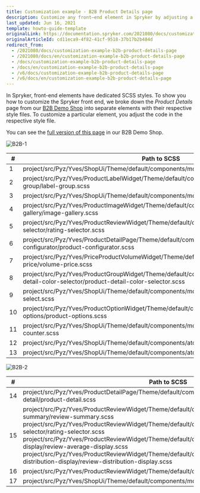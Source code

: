 ```yaml
---
title: Customization example - B2B Product Details page
description: Customize any front–end element in Spryker by adjusting a respective SCSS file.
last_updated: Jun 16, 2021
template: howto-guide-template
originalLink: https://documentation.spryker.com/2021080/docs/сustomization-example-b2b-product-details-page
originalArticleId: cd11eca9-4f82-41cf-9518-37b17b2b484d
redirect_from:
  - /2021080/docs/сustomization-example-b2b-product-details-page
  - /2021080/docs/en/сustomization-example-b2b-product-details-page
  - /docs/сustomization-example-b2b-product-details-page
  - /docs/en/сustomization-example-b2b-product-details-page
  - /v6/docs/сustomization-example-b2b-product-details-page
  - /v6/docs/en/сustomization-example-b2b-product-details-page
---
```


In Spryker, front-end elements have dedicated SCSS styles. To show you how to customize the Spryker front end, we broke down the *Product Details* page from our [B2B Demo Shop](/docs/scos/user/intro-to-spryker/b2b-suite.html#b2b-demo-shop) into separate elements with their respective style files. To customize a particular element, you adjust the code in the respective style file.

You can see the [full version of this page](https://www.de.b2b.demo-spryker.com/en/soennecken-permanentmarker-4mm-rundspitze-M22663) in our B2B Demo Shop.

![B2B-1](https://spryker.s3.eu-central-1.amazonaws.com/docs/Developer+Guide/Development+Guide/Front-End/Yves/Atomic+Frontend/%D0%A1ustomization+example+-+B2B+Product+Details+page/b2b-1.png) 

| # | Path to SCSS |
| --- | --- |
| 1 | project/src/Pyz/Yves/ShopUi/Theme/default/components/molecules/breadcrumb |
| 2 | project/src/Pyz/Yves/ProductLabelWidget/Theme/default/components/molecules/label-group/label-group.scss |
| 3 | project/src/Pyz/Yves/ShopUi/Theme/default/components/molecules/page-info/page-info.scss |
| 4 | project/src/Pyz/Yves/ProductImageWidget/Theme/default/components/molecules/image-gallery/image-gallery.scss |
| 5 | project/src/Pyz/Yves/ProductReviewWidget/Theme/default/components/molecules/rating-selector/rating-selector.scss |
| 6 | project/src/Pyz/Yves/ProductDetailPage/Theme/default/components/molecules/product-configurator/product-configurator.scss |
| 7 | project/src/Pyz/Yves/PriceProductVolumeWidget/Theme/default/components/molecules/volume-price/volume-price.scss |
| 8 | project/src/Pyz/Yves/ProductGroupWidget/Theme/default/components/molecules/product-detail-color-selector/product-detail-color-selector.scss |
| 9 | project/src/Pyz/Yves/ShopUi/Theme/default/components/molecules/custom-select/custom-select.scss |
| 10 | project/src/Pyz/Yves/ProductOptionWidget/Theme/default/components/molecules/product-options/product-options.scss |
| 11 | project/src/Pyz/Yves/ShopUi/Theme/default/components/molecules/quantity-counter/quantity-counter.scss |
| 12 | project/src/Pyz/Yves/ShopUi/Theme/default/components/atoms/checkbox/checkbox.scss |
| 13 | project/src/Pyz/Yves/ShopUi/Theme/default/components/atoms/button/button.scss |


![B2B-2](https://spryker.s3.eu-central-1.amazonaws.com/docs/Developer+Guide/Development+Guide/Front-End/Yves/Atomic+Frontend/%D0%A1ustomization+example+-+B2B+Product+Details+page/b2b-2.png) 


| # | Path to SCSS |
| --- | --- |
| 14 | project/src/Pyz/Yves/ProductDetailPage/Theme/default/components/molecules/product-detail/product-detail.scss |
| 15 | project/src/Pyz/Yves/ProductReviewWidget/Theme/default/components/organisms/review-summary/review-summary.scss <br> project/src/Pyz/Yves/ProductReviewWidget/Theme/default/components/molecules/rating-selector/rating-selector.scss <br> project/src/Pyz/Yves/ProductReviewWidget/Theme/default/components/molecules/review-average-display/review-average-display.scss <br> project/src/Pyz/Yves/ProductReviewWidget/Theme/default/components/molecules/review-distribution-display/review-distribution-display.scss |
| 16 | project/src/Pyz/Yves/ProductReviewWidget/Theme/default/components/molecules/review/review.scss |
| 17 | project/src/Pyz/Yves/ShopUi/Theme/default/components/molecules/pagination/pagination.scss |

